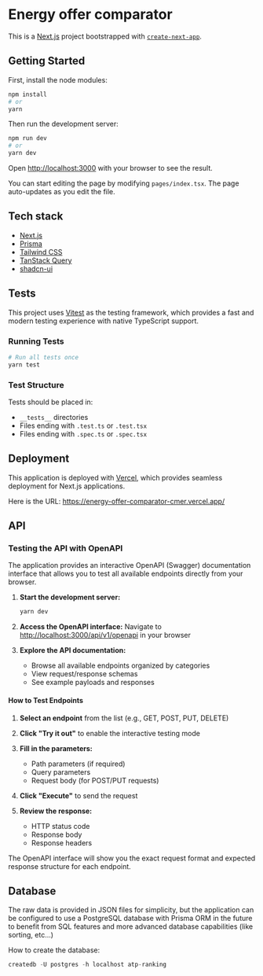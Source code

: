 # Energy offer comparator

This is a [Next.js](https://nextjs.org/) project bootstrapped with [`create-next-app`](https://github.com/vercel/next.js/tree/canary/packages/create-next-app).

## Getting Started

First, install the node modules:

```bash
npm install
# or
yarn
```

Then run the development server:

```bash
npm run dev
# or
yarn dev
```

Open [http://localhost:3000](http://localhost:3000) with your browser to see the result.

You can start editing the page by modifying `pages/index.tsx`. The page auto-updates as you edit the file.

## Tech stack

- [Next.js](https://nextjs.org)
- [Prisma](https://prisma.io)
- [Tailwind CSS](https://tailwindcss.com)
- [TanStack Query](https://tanstack.com/query/latest/docs/framework/react/overview)
- [shadcn-ui](https://ui.shadcn.com/)

## Tests

This project uses [Vitest](https://vitest.dev/) as the testing framework, which provides a fast and modern testing experience with native TypeScript support.

### Running Tests

```bash
# Run all tests once
yarn test
```

### Test Structure

Tests should be placed in:

- `__tests__` directories
- Files ending with `.test.ts` or `.test.tsx`
- Files ending with `.spec.ts` or `.spec.tsx`

## Deployment

This application is deployed with [Vercel](https://vercel.com), which provides seamless deployment for Next.js applications.

Here is the URL: <https://energy-offer-comparator-cmer.vercel.app/>

## API

### Testing the API with OpenAPI

The application provides an interactive OpenAPI (Swagger) documentation interface that allows you to test all available endpoints directly from your browser.

1. **Start the development server:**

   ```bash
   yarn dev
   ```

2. **Access the OpenAPI interface:**
   Navigate to <http://localhost:3000/api/v1/openapi> in your browser

3. **Explore the API documentation:**
   - Browse all available endpoints organized by categories
   - View request/response schemas
   - See example payloads and responses

#### How to Test Endpoints

1. **Select an endpoint** from the list (e.g., GET, POST, PUT, DELETE)

2. **Click "Try it out"** to enable the interactive testing mode

3. **Fill in the parameters:**
   - Path parameters (if required)
   - Query parameters
   - Request body (for POST/PUT requests)

4. **Click "Execute"** to send the request

5. **Review the response:**
   - HTTP status code
   - Response body
   - Response headers

The OpenAPI interface will show you the exact request format and expected response structure for each endpoint.

## Database

The raw data is provided in JSON files for simplicity, but the application can be configured to use a PostgreSQL database with Prisma ORM in the future to benefit from SQL features and more advanced database capabilities (like sorting, etc...)

How to create the database:

```sql
createdb -U postgres -h localhost atp-ranking
```
